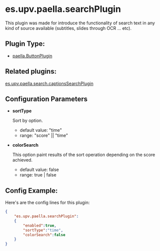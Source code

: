 # es.upv.paella.searchPlugin

This plugin was made for introduce the functionality of search text in any kind of source available (subtitles, slides through OCR ... etc).


## Plugin Type:
- [paella.ButtonPlugin](../plugin_type.md)

## Related plugins:
[es.upv.paella.search.captionsSearchPlugin](es.upv.paella.search.captionsSearchPlugin.md)

## Configuration Parameters

* **sortType**

	Sort by option.
	- default value: "time"
	- range: "score" || "time"

* **colorSearch**

	This option paint results of the sort operation depending on the score achieved.
	- default value: false
	- range: true | false


## Config Example:

Here's are the config lines for this plugin:

```json
{
	"es.upv.paella.searchPlugin":
	{
		"enabled":true, 
		"sortType":"time", 
		"colorSearch":false
	}
}
```
